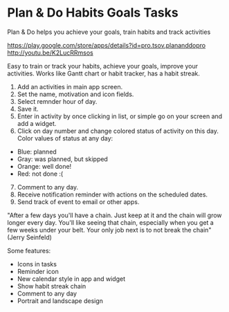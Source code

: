 # Plan & Do Habits Goals Tasks
Plan & Do helps you achieve your goals, train habits and track activities

https://play.google.com/store/apps/details?id=pro.tsov.plananddopro
http://youtu.be/K2LucRRmsos

Easy to train or track your habits, achieve your goals, improve your activities.
Works like Gantt chart or habit tracker, has a habit streak.
1. Add an activities in main app screen. 
2. Set the name, motivation and icon fields. 
3. Select remnder hour of day. 
4. Save it.
5. Enter in activity by once clicking in list, or simple go on your screen and add a widget.
6. Click on day number and change colored status of activity on this day.
Color values of status at any day:
- Blue: planned
- Gray: was planned, but skipped
- Orange: well done!
- Red: not done :(
7. Comment to any day.
8. Receive notification reminder with actions on the scheduled dates.
9. Send track of event to email or other apps.

"After a few days you'll have a chain. Just keep at it and the chain will grow longer every day. You'll like seeing that chain, especially when you get a few weeks under your belt. Your only job next is to not break the chain" (Jerry Seinfeld)

Some features:
- Icons in tasks
- Reminder icon
- New calendar style in app and widget
- Show habit streak chain
- Comment to any day
- Portrait and landscape design

